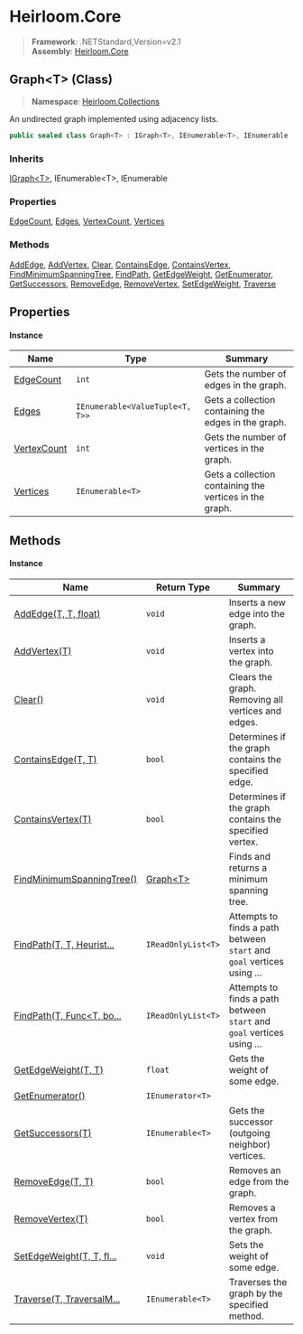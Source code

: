 # Heirloom.Core

> **Framework**: .NETStandard,Version=v2.1  
> **Assembly**: [Heirloom.Core][0]

## Graph\<T> (Class)

> **Namespace**: [Heirloom.Collections][0]

An undirected graph implemented using adjacency lists.

```cs
public sealed class Graph<T> : IGraph<T>, IEnumerable<T>, IEnumerable
```

### Inherits

[IGraph\<T>][1], IEnumerable\<T>, IEnumerable

### Properties

[EdgeCount][2], [Edges][3], [VertexCount][4], [Vertices][5]

### Methods

[AddEdge][6], [AddVertex][7], [Clear][8], [ContainsEdge][9], [ContainsVertex][10], [FindMinimumSpanningTree][11], [FindPath][12], [GetEdgeWeight][13], [GetEnumerator][14], [GetSuccessors][15], [RemoveEdge][16], [RemoveVertex][17], [SetEdgeWeight][18], [Traverse][19]

## Properties

#### Instance

| Name             | Type                            | Summary                                                 |
|------------------|---------------------------------|---------------------------------------------------------|
| [EdgeCount][2]   | `int`                           | Gets the number of edges in the graph.                  |
| [Edges][3]       | `IEnumerable<ValueTuple<T, T>>` | Gets a collection containing the edges in the graph.    |
| [VertexCount][4] | `int`                           | Gets the number of vertices in the graph.               |
| [Vertices][5]    | `IEnumerable<T>`                | Gets a collection containing the vertices in the graph. |

## Methods

#### Instance

| Name                            | Return Type        | Summary                                                                |
|---------------------------------|--------------------|------------------------------------------------------------------------|
| [AddEdge(T, T, float)][6]       | `void`             | Inserts a new edge into the graph.                                     |
| [AddVertex(T)][7]               | `void`             | Inserts a vertex into the graph.                                       |
| [Clear()][8]                    | `void`             | Clears the graph. Removing all vertices and edges.                     |
| [ContainsEdge(T, T)][9]         | `bool`             | Determines if the graph contains the specified edge.                   |
| [ContainsVertex(T)][10]         | `bool`             | Determines if the graph contains the specified vertex.                 |
| [FindMinimumSpanningTree()][11] | [Graph\<T>][20]    | Finds and returns a minimum spanning tree.                             |
| [FindPath(T, T, Heurist...][12] | `IReadOnlyList<T>` | Attempts to finds a path between `start` and `goal` vertices using ... |
| [FindPath(T, Func<T, bo...][12] | `IReadOnlyList<T>` | Attempts to finds a path between `start` and `goal` vertices using ... |
| [GetEdgeWeight(T, T)][13]       | `float`            | Gets the weight of some edge.                                          |
| [GetEnumerator()][14]           | `IEnumerator<T>`   |                                                                        |
| [GetSuccessors(T)][15]          | `IEnumerable<T>`   | Gets the successor (outgoing neighbor) vertices.                       |
| [RemoveEdge(T, T)][16]          | `bool`             | Removes an edge from the graph.                                        |
| [RemoveVertex(T)][17]           | `bool`             | Removes a vertex from the graph.                                       |
| [SetEdgeWeight(T, T, fl...][18] | `void`             | Sets the weight of some edge.                                          |
| [Traverse(T, TraversalM...][19] | `IEnumerable<T>`   | Traverses the graph by the specified method.                           |

[0]: ../../Heirloom.Core.md
[1]: IGraph[T].md
[2]: Graph[T]/EdgeCount.md
[3]: Graph[T]/Edges.md
[4]: Graph[T]/VertexCount.md
[5]: Graph[T]/Vertices.md
[6]: Graph[T]/AddEdge.md
[7]: Graph[T]/AddVertex.md
[8]: Graph[T]/Clear.md
[9]: Graph[T]/ContainsEdge.md
[10]: Graph[T]/ContainsVertex.md
[11]: Graph[T]/FindMinimumSpanningTree.md
[12]: Graph[T]/FindPath.md
[13]: Graph[T]/GetEdgeWeight.md
[14]: Graph[T]/GetEnumerator.md
[15]: Graph[T]/GetSuccessors.md
[16]: Graph[T]/RemoveEdge.md
[17]: Graph[T]/RemoveVertex.md
[18]: Graph[T]/SetEdgeWeight.md
[19]: Graph[T]/Traverse.md
[20]: Graph[T].md
